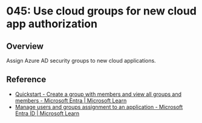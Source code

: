 # 045: Use cloud groups for new cloud app authorization

## Overview

Assign Azure AD security groups to new cloud applications.

## Reference

* [Quickstart - Create a group with members and view all groups and members - Microsoft Entra | Microsoft Learn](https://learn.microsoft.com/en-us/entra/fundamentals/groups-view-azure-portal)
* [Manage users and groups assignment to an application - Microsoft Entra ID | Microsoft Learn](https://learn.microsoft.com/en-us/entra/identity/enterprise-apps/assign-user-or-group-access-portal?pivots=portal)
